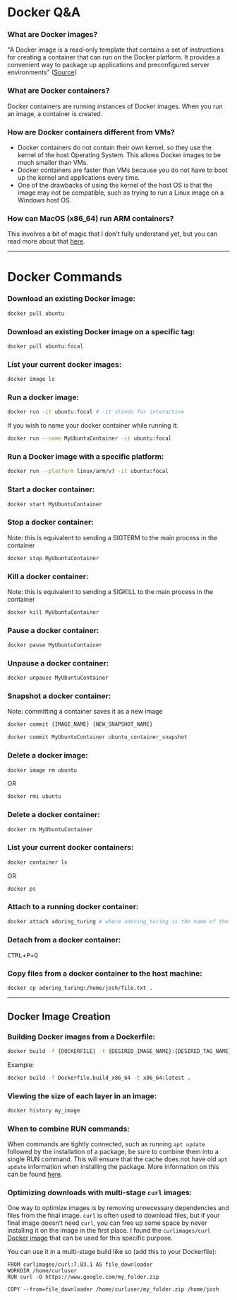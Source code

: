 # Docker Q&A

### What are Docker images?
"A Docker image is a read-only template that contains a set of instructions for creating a container that can run on the Docker platform. It provides a convenient way to package up applications and preconfigured server environments" ([Source](https://jfrog.com/knowledge-base/a-beginners-guide-to-understanding-and-building-docker-images/))

### What are Docker containers?
Docker containers are running instances of Docker images. When you run an image, a container is created.

### How are Docker containers different from VMs?
- Docker containers do not contain their own kernel, so they use the kernel of the host Operating System. This allows Docker images to be much smaller than VMs. 
- Docker containers are faster than VMs because you do not have to boot up the kernel and applications every time.
- One of the drawbacks of using the kernel of the host OS is that the image may not be compatible, such as trying to run a Linux image on a Windows host OS.

### How can MacOS (x86_64) run ARM containers?
This involves a bit of magic that I don't fully understand yet, but you can read more about that [here](https://stackoverflow.com/questions/66350893/why-macosx86-can-run-docker-arm-container-arm64v8-alpine).

---

# Docker Commands

### Download an existing Docker image:
```bash
docker pull ubuntu
```

### Download an existing Docker image on a specific tag:
```bash
docker pull ubuntu:focal
```

### List your current docker images:
```bash
docker image ls
```

### Run a docker image:
```bash
docker run -it ubuntu:focal # -it stands for interactive
```
If you wish to name your docker container while running it:
```bash
docker run --name MyUbuntuContainer -it ubuntu:focal
```

### Run a Docker image with a specific platform:
```bash
docker run --platform linux/arm/v7 -it ubuntu:focal
```

### Start a docker container:
```bash
docker start MyUbuntuContainer
```

### Stop a docker container:
Note: this is equivalent to sending a SIGTERM to the main process in the container
```bash
docker stop MyUbuntuContainer
```

### Kill a docker container:
Note: this is equivalent to sending a SIGKILL to the main process in the container
```bash
docker kill MyUbuntuContainer
```

### Pause a docker container:
```bash
docker pause MyUbuntuContainer
```

### Unpause a docker container:
```bash
docker unpause MyUbuntuContainer
```

### Snapshot a docker container:
Note: committing a container saves it as a new image
```bash
docker commit {IMAGE_NAME} {NEW_SNAPSHOT_NAME}

docker commit MyUbuntuContainer ubuntu_container_snapshot
```

### Delete a docker image:
```bash
docker image rm ubuntu
```
OR
```bash
docker rmi ubuntu
```

### Delete a docker container:
```bash
docker rm MyUbuntuContainer
```

### List your current docker containers:
```bash
docker container ls
```
OR
```bash
docker ps
```

### Attach to a running docker container:
```bash
docker attach adoring_turing # where adoring_turing is the name of the docker container
```

### Detach from a docker container:
<kbd>CTRL</kbd>+<kbd>P</kbd>+<kbd>Q</kbd>

### Copy files from a docker container to the host machine:
```
docker cp adoring_turing:/home/josh/file.txt .
```

---

## Docker Image Creation

### Building Docker images from a Dockerfile:
```bash
docker build -f {DOCKERFILE} -t {DESIRED_IMAGE_NAME}:{DESIRED_TAG_NAME} .
```
Example:
```bash
docker build -f Dockerfile.build_x86_64 -t x86_64:latest .
```

### Viewing the size of each layer in an image:
```bash
docker history my_image
```

### When to combine RUN commands:
When commands are tightly connected, such as running `apt update` followed by the installation of a package, be sure to combine them into a single RUN command. This will ensure that the cache does not have old `apt update` information when installing the package. More information on this can be found [here](https://docs.docker.com/develop/develop-images/dockerfile_best-practices/#run).

### Optimizing downloads with multi-stage `curl` images:
One way to optimize images is by removing unnecessary dependencies and files from the final image. `curl` is often used to download files, but if your final image doesn't need `curl`, you can free up some space by never installing it on the image in the first place. I found the `curlimages/curl` [Docker image](https://hub.docker.com/r/curlimages/curl) that can be used for this specific purpose.

You can use it in a multi-stage build like so (add this to your Dockerfile):
```
FROM curlimages/curl:7.83.1 AS file_downloader
WORKDIR /home/curluser
RUN curl -O https://www.google.com/my_folder.zip

COPY --from=file_downloader /home/curluser/my_folder.zip /home/josh
```
